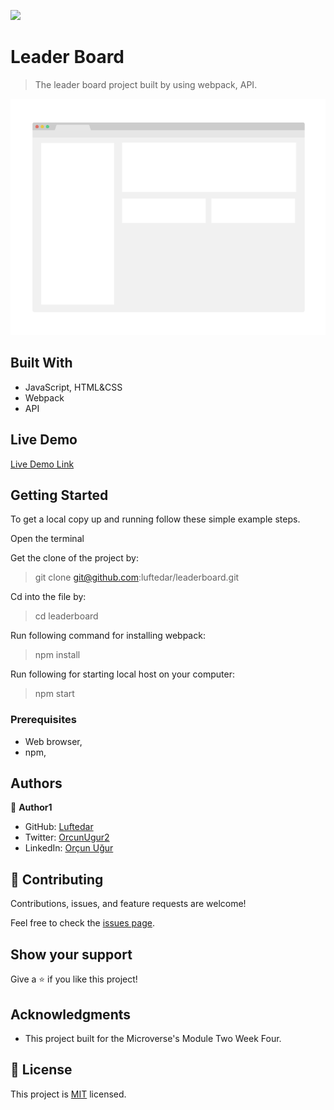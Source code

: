![](https://img.shields.io/badge/Microverse-blueviolet)

# Leader Board

> The leader board project built by using webpack, API.

![screenshot](./app_screenshot.png)


## Built With

- JavaScript, HTML&CSS
- Webpack
- API

## Live Demo

[Live Demo Link](https://luftedar.github.io/leaderboard/dist)


## Getting Started

To get a local copy up and running follow these simple example steps.

Open the terminal

Get the clone of the project by:

> git clone git@github.com:luftedar/leaderboard.git

Cd into the file by:

> cd leaderboard

Run following command for installing webpack:

> npm install

Run following for starting local host on your computer:

> npm start

### Prerequisites

- Web browser,
- npm,

## Authors

👤 **Author1**

- GitHub: [Luftedar](https://github.com/luftedar)
- Twitter: [OrcunUgur2](https://twitter.com/OrcunUgur2)
- LinkedIn: [Orçun Uğur](https://www.linkedin.com/in/or%C3%A7un-u%C4%9Fur-089148181/)

## 🤝 Contributing

Contributions, issues, and feature requests are welcome!

Feel free to check the [issues page](../../issues/).

## Show your support

Give a ⭐️ if you like this project!

## Acknowledgments


- This project built for the Microverse's Module Two Week Four.


## 📝 License

This project is [MIT](./MIT.md) licensed.
